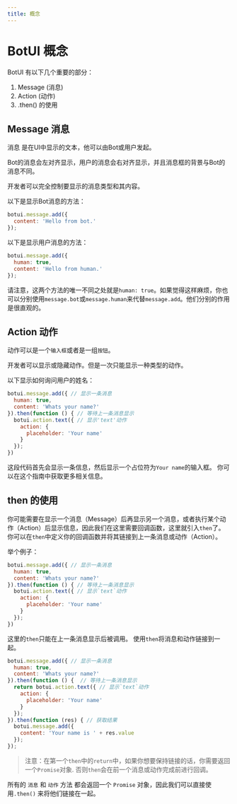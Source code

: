 ```yaml
---
title: 概念
---
```


# BotUI 概念

BotUI 有以下几个重要的部分：

1. Message (消息)
2. Action (动作)
3. .then() 的使用

## Message 消息

消息 是在UI中显示的文本，他可以由Bot或用户发起。

Bot的消息会左对齐显示，用户的消息会右对齐显示，并且消息框的背景与Bot的消息不同。

开发者可以完全控制要显示的消息类型和其内容。

以下是显示Bot消息的方法：

```javascript
botui.message.add({
  content: 'Hello from bot.'
});
```

以下是显示用户消息的方法：

```javascript
botui.message.add({
  human: true,
  content: 'Hello from human.'
});
```


请注意，这两个方法的唯一不同之处就是`human: true`。如果觉得这样麻烦，你也可以分别使用`message.bot`或`message.human`来代替`message.add`。他们分别的作用是很直观的。

## Action 动作

动作可以是一个`输入框`或者是一组`按钮`。

开发者可以显示或隐藏动作。但是一次只能显示一种类型的动作。

以下显示如何询问用户的姓名：

```javascript 
botui.message.add({ // 显示一条消息
  human: true,
  content: 'Whats your name?'
}).then(function () { // 等待上一条消息显示
  botui.action.text({ // 显示'text'动作
    action: {
      placeholder: 'Your name'
    }
  });
})
```

这段代码首先会显示一条信息，然后显示一个占位符为`Your name`的输入框。
你可以在这个指南中获取更多相关信息。

## then 的使用

你可能需要在显示一个消息（Message）后再显示另一个消息，或者执行某个动作（Action）后显示信息，因此我们在这里需要回调函数，这里就引入`then`了。你可以在`then`中定义你的回调函数并将其链接到上一条消息或动作（Action）。

举个例子：

```javascript
botui.message.add({ // 显示一条消息
  human: true,
  content: 'Whats your name?'
}).then(function () { // 等待上一条消息显示
  botui.action.text({ // 显示`text`动作
    action: {
      placeholder: 'Your name'
    }
  });
})
```

这里的`then`只能在上一条消息显示后被调用。
使用`then`将消息和动作链接到一起。



```javascript
botui.message.add({ // 显示一条消息
  human: true,
  content: 'Whats your name?'
}).then(function () {  // 等待上一条消息显示
  return botui.action.text({ // 显示`text`动作
    action: {
      placeholder: 'Your name'
    }
  });
}).then(function (res) { // 获取结果
  botui.message.add({
    content: 'Your name is ' + res.value
  });
});
```


> 注意：在第一个`then`中的`return`中，如果你想要保持链接的话，你需要返回一个`Promise`对象. 否则`then`会在前一个消息或动作完成前进行回调。


所有的 `消息` 和 `动作` 方法 都会返回一个 `Promise` 对象，因此我们可以直接使用`.then()` 来将他们链接在一起。